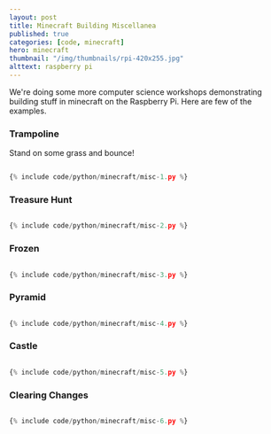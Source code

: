 ```yaml
---
layout: post
title: Minecraft Building Miscellanea
published: true
categories: [code, minecraft]
hero: minecraft 
thumbnail: "/img/thumbnails/rpi-420x255.jpg"
alttext: raspberry pi
---
```


We're doing some more computer science workshops demonstrating building stuff in minecraft on the Raspberry Pi. Here are
few of the examples.

### Trampoline

Stand on some grass and bounce!

```python

{% include code/python/minecraft/misc-1.py %}

```

### Treasure Hunt

```python

{% include code/python/minecraft/misc-2.py %}

```

### Frozen

```python

{% include code/python/minecraft/misc-3.py %}

```

### Pyramid

```python

{% include code/python/minecraft/misc-4.py %}

```

### Castle

```python

{% include code/python/minecraft/misc-5.py %}

```

### Clearing Changes

```python

{% include code/python/minecraft/misc-6.py %}

```
